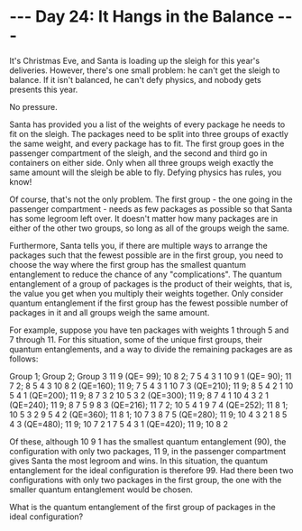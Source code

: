 # --- Day 24: It Hangs in the Balance ---

   It's Christmas Eve, and Santa is loading up the sleigh for this year's
   deliveries. However, there's one small problem: he can't get the sleigh to
   balance. If it isn't balanced, he can't defy physics, and nobody gets
   presents this year.

   No pressure.

   Santa has provided you a list of the weights of every package he needs to
   fit on the sleigh. The packages need to be split into three groups of
   exactly the same weight, and every package has to fit. The first group
   goes in the passenger compartment of the sleigh, and the second and third
   go in containers on either side. Only when all three groups weigh exactly
   the same amount will the sleigh be able to fly. Defying physics has rules,
   you know!

   Of course, that's not the only problem. The first group - the one going in
   the passenger compartment - needs as few packages as possible so that
   Santa has some legroom left over. It doesn't matter how many packages are
   in either of the other two groups, so long as all of the groups weigh the
   same.

   Furthermore, Santa tells you, if there are multiple ways to arrange the
   packages such that the fewest possible are in the first group, you need to
   choose the way where the first group has the smallest quantum entanglement
   to reduce the chance of any "complications". The quantum entanglement of a
   group of packages is the product of their weights, that is, the value you
   get when you multiply their weights together. Only consider quantum
   entanglement if the first group has the fewest possible number of packages
   in it and all groups weigh the same amount.

   For example, suppose you have ten packages with weights 1 through 5 and 7
   through 11. For this situation, some of the unique first groups, their
   quantum entanglements, and a way to divide the remaining packages are as
   follows:

 Group 1;             Group 2; Group 3
 11 9       (QE= 99); 10 8 2;  7 5 4 3 1
 10 9 1     (QE= 90); 11 7 2;  8 5 4 3
 10 8 2     (QE=160); 11 9;    7 5 4 3 1
 10 7 3     (QE=210); 11 9;    8 5 4 2 1
 10 5 4 1   (QE=200); 11 9;    8 7 3 2
 10 5 3 2   (QE=300); 11 9;    8 7 4 1
 10 4 3 2 1 (QE=240); 11 9;    8 7 5
 9 8 3      (QE=216); 11 7 2;  10 5 4 1
 9 7 4      (QE=252); 11 8 1;  10 5 3 2
 9 5 4 2    (QE=360); 11 8 1;  10 7 3
 8 7 5      (QE=280); 11 9;    10 4 3 2 1
 8 5 4 3    (QE=480); 11 9;    10 7 2 1
 7 5 4 3 1  (QE=420); 11 9;    10 8 2

   Of these, although 10 9 1 has the smallest quantum entanglement (90), the
   configuration with only two packages, 11 9, in the passenger compartment
   gives Santa the most legroom and wins. In this situation, the quantum
   entanglement for the ideal configuration is therefore 99. Had there been
   two configurations with only two packages in the first group, the one with
   the smaller quantum entanglement would be chosen.

   What is the quantum entanglement of the first group of packages in the
   ideal configuration?

